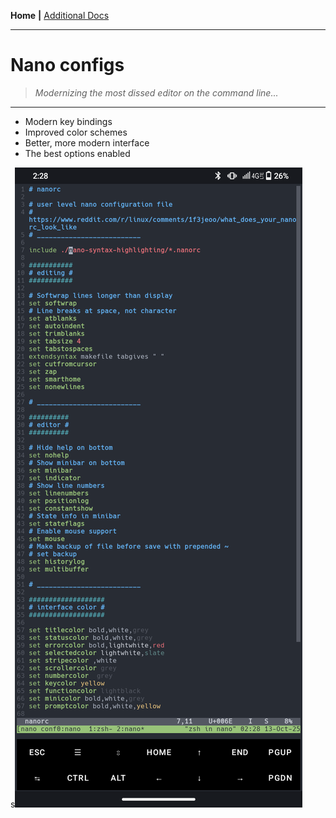 __Home__ __|__ [Additional Docs](docs/README.md)

---

# Nano configs

> *Modernizing the most dissed editor on the command line...*

---

- Modern key bindings
- Improved color schemes
- Better, more modern interface
- The best options enabled

s![screenshot](screenshot.png)
